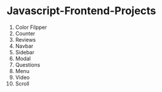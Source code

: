 # Javascript-Frontend-Projects

1) Color Filpper
2) Counter
3) Reviews
4) Navbar
5) Sidebar
6) Modal
7) Questions
8) Menu
9) Video
10) Scroll
